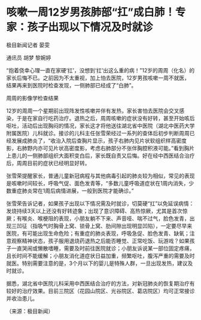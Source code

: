 # 咳嗽一周12岁男孩肺部“扛”成白肺！专家：孩子出现以下情况及时就诊

极目新闻记者 晏雯

通讯员 胡梦 黎婉婷

“抱着侥幸心理一直在家硬‘扛’，没想到‘扛’出这么重的病！”12岁的周周（化名）的家长后悔不已。之前因为不太重视，加上怕去医院，12岁男孩咳嗽一周不就医，结果再来到医院时检查发现，一侧肺部已经成了“白肺”。

周周的影像学检查结果

12岁的周周一个星期前出现阵发性咳嗽并伴有发热，家长害怕去医院会交叉感染，于是在家自行吃药治疗。退热之后，周周咳嗽的症状没有好转，甚至开始咳后呕吐，活动后出现胸闷的情况，家长这才将他送往湖北省中医院（湖北中医药大学附属医院）儿科就诊。接诊的儿科主任张雪荣经过一系列的查体后初步判断周周已经发展成肺炎了，“收治入院后查胸片显示，孩子右肺内见片状软组织样高密度影，右肺野内亦可见片状高密度影，考虑右肺部分不张伴胸腔积液可能。”看到胸片上患儿的一侧肺部组织大面积变白后，家长既自责又后悔。好在经中西医结合治疗后，周周目前的症状已经明显好转。

张雪荣提醒家长，普通儿童新冠病程与其他病毒引起的肺炎较为相似，常见的表现是咳嗽时间较长，呼吸气促、面色发青等，“多数儿童呼吸道症状在1周内消失，少数重症肺炎常在1周后病情进展，一般到医院才能确诊。”

张雪荣告诉记者，如果孩子出现以下情况需及时就诊，切莫硬“扛”以免延误病情：发烧持续3天以上还没有好转迹象；出现了意识障碍、高热惊厥，尤其是首次惊厥；有喉炎、喉梗阻的表现，小朋友躺不下来、声音哑、喘不过气，脸色发青，出现三凹征（指吸气时胸骨上窝、锁骨上窝、肋间隙出现明显凹陷），一定要尽早来医院，有可能出现生命危险；有重症的肺炎表现，呼吸急促、脸色发青、缺氧；注意观察精神状态，孩子服用退烧药退热之后能否睡觉、正常吃饭、玩游戏？如果孩子一直哭闹或懒散嗜睡，需要及时前往医院就诊；小朋友诉说某一部位固定疼痛，且长时间不能缓解；小朋友消化道症状日益加重，频繁呕吐，腹泻严重的需要及时就医。特别需要注意的是，3个月以下的婴儿是特殊人群，一旦出现发热，建议及时就诊。

据悉，湖北省中医院儿科采用中西医结合治疗的方法，对新冠肺炎的恢复期治疗有较好的治疗效果。目前三院区（花园山院区、光谷院区、葛店院区）均可正常接诊并收治患儿。

（来源：极目新闻）


